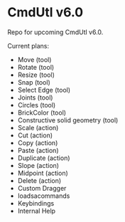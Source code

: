 # CmdUtl v6.0

Repo for upcoming CmdUtl v6.0.

Current plans:

- Move (tool)
- Rotate (tool)
- Resize (tool)
- Snap (tool)
- Select Edge (tool)
- Joints (tool)
- Circles (tool)
- BrickColor (tool)
- Constructive solid geometry (tool)
- Scale (action)
- Cut (action)
- Copy (action)
- Paste (action)
- Duplicate (action)
- Slope (action)
- Midpoint (action)
- Delete (action)
- Custom Dragger
- loadsacommands
- Keybindings
- Internal Help
